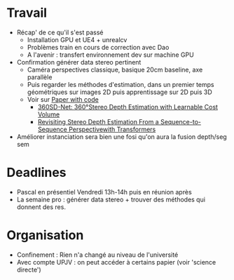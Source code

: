 # Travail
- Récap' de ce qu'il s'est passé
	- Installation GPU et UE4 + unrealcv
	- Problèmes train en cours de correction avec Dao
	- A l'avenir : transfert environnement dev sur machine GPU
- Confirmation générer data stereo pertinent
	- Caméra perspectives classique, basique 20cm baseline, axe parallèle
	- Puis regarder les méthodes d'estimation, dans un premier temps géométriques sur images 2D puis apprentissage sur 2D puis 3D
	- Voir sur [Paper with code](https://paperswithcode.com/)
		- [360SD-Net:  360°Stereo  Depth  Estimation  with  Learnable  Cost  Volume](https://arxiv.org/pdf/1911.04460v2.pdf)
		- [Revisiting Stereo Depth Estimation From a Sequence-to-Sequence Perspectivewith Transformers](https://arxiv.org/pdf/2011.02910v2.pdf)
- Améliorer instanciation sera bien une fosi qu'on aura la fusion depth/seg sem

# Deadlines
- Pascal en présentiel Vendredi 13h-14h puis en réunion après
- La semaine pro : générer data stereo + trouver des méthodes qui donnent des res.

# Organisation
- Confinement : Rien n'a changé au niveau de l'université
- Avec compte UPJV : on peut accéder à certains papier (voir 'science directe')

